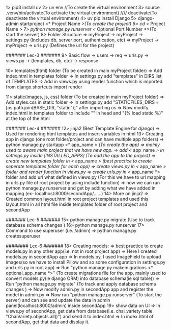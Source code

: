 1> pip3 install uv
2> uv env //To create the virtual environment
3> source .venv/bin/activate(To activate the virtual environment)  //// deactivate(To deactivate the virtual environment)
4> uv pip install Django
5> django-admin startproject <* Project Name *>(To create the project)
6> cd <* Project Name *> 
7> python manage.py runserver <* Optional Port Number *>(To start the server)
8> Folder Structure
    => myProject -> myProject -> settings.py (Includes db, server port, authentication, etc)
    => myProject -> myProject -> urls.py (Defines the url for the project)

####### Lec-3 #######
9> Basic flow
    => users -> req -> urls.py -> views.py -> (templates, db, etc) ->  response

10> templates(html) folder (To be created in main myProject folder)
    => Add index.html in templates folder
    => In settings.py add "templates" in DIRS list of TEMPLATES
    => Add in views.py using render function which is imported from django.shortcuts import render

11> static(images, js, css) folder (To be created in main myProject folder)
    => Add styles.css in static folder
    => In settings.py add "STATICFILES_DIRS = [os.path.join(BASE_DIR, "static")]" after importing os
    => Now modify index.html in templates folder to include "<link rel="stylesheet" href="{% static 'styles.css' %}">" in head and "{% load static %}" at the top of the html

####### Lec-4 #######
12> jinja2 (Best Template Engine for django) => Used for rendering html templates and insert variables  in html
13> Creating app in django (one root folder/project and can have multiple app folders) 
    => python manage.py startapp <* app_name *> (To create the app) => mainly used to aware main project that we have new app.
    => add <* app_name *> in settings.py inside [INSTALLED_APPS] (To add the app to the project)
    => create new templates folder in <* app_name *> (best practice to create seperate templates folder for each app)
    => create views.py in <* app_name *> folder and render function in views.py
    => create urls.py in <* app_name *> folder and add url what defined in views.py (For this we have to url mapping in urls.py file of root project by using include function)
    => now we can run python manage.py runserver and get by adding what we have added in mapping (ex- localhost:8000/secondApp/......)
14> More on jinja2
    => Created common layout.html in root project templates and used this layout.html in all html file inside templates folder of root project and secondApp

####### Lec-5 #######
15> python manage.py migrate (Use to track database schema changes )
16> python manage.py runserver
17> Command to use superuser (i.e. /admin) 
    => python manage.py createsuperuser

######## Lec-6 #######
18> Creating models:
    => best practice to create models.py in any other app(i.e. not in root project app)
    => Here I created models.py in secondApp app
    => In models.py, I used ImageField to upload images(so we have to install Pillow and so some configuration in settings.py and urls.py in root app)
    => Run "python manage.py makemigrations <* optional_app_name *>" (To create migrations file for the app, mainly used to convert models.py(ie django ORM) into database schema(ie sql table)) 
    => Run "python manage.py migrate" (To track and apply database schema changes )
    => Now modify admin.py in secondApp app and register the model in admin.py
    => Now run "python manage.py runserver" (To start the server) and can see and update the data in admin panel(localhost:8000/admin) inside secondApp
19> show data on UI
    => In views.py of secondApp, get data from database(i.e. chai_variety table "ChaiVariety.objects.all()") and send it to index.html
    => In index.html of secondApp, get that data and display it.